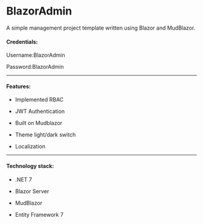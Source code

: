 # BlazorAdmin

A simple management project template written using Blazor and MudBlazor.





#### Credentials:

Username:BlazorAdmin

Password:BlazorAdmin

--------

#### Features:

- Implemented RBAC

- JWT Authentication

- Built on Mudblazor

- Theme light/dark switch

- Localization

------

#### Technology stack:

- .NET 7

- Blazor Server

- MudBlazor

- Entity Framework 7
